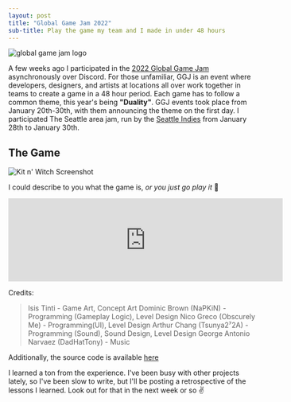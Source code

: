 ```yaml
---
layout: post
title: "Global Game Jam 2022"
sub-title: Play the game my team and I made in under 48 hours
---
```


![global game jam logo]({{site.baseurl}}/assets/images/posts/ggj-2022-retro/global_game_jam.jpg) 

A few weeks ago I participated in the [2022 Global Game Jam](https://globalgamejam.org) asynchronously over Discord. For those unfamiliar, GGJ is an event where developers, designers, and artists at locations all over work together in teams to create a game in a 48 hour period. Each game has to follow a common theme, this year's being **"Duality"**. GGJ events took place from January 20th-30th, with them announcing the theme on the first day. I participated The Seattle area jam, run by the [Seattle Indies](https://www.seattleindies.org/) from January 28th to January 30th. 

## The Game

![Kit n' Witch Screenshot]({{site.baseurl}}/assets/images/posts/ggj-2022-retro/game_screenshot.PNG) 

I could describe to you what the game is, *or you just go play it* 👀

<iframe src="https://itch.io/embed/1375323" height="167" width="552" frameborder="0"><a href="https://obscurelymegaming.itch.io/kit-n-witch">Kit n&#039; Witch by ObscurelyMeGaming</a></iframe>

Credits:
> Isis Tinti - Game Art, Concept Art
> Dominic Brown (NaPKiN) - Programming (Gameplay Logic), Level Design
> Nico Greco (Obscurely Me) - Programming(UI), Level Design
> Arthur Chang  (Tsunya2⁷2A) - Programming (Sound), Sound Design, Level Design
> George Antonio Narvaez (DadHatTony) - Music

Additionally, the source code is available [here](https://github.com/obscurelyme/GGJ-2022-Duality)

I learned a ton from the experience. I've been busy with other projects lately, so I've been slow to write, but I'll be posting a retrospective of the lessons I learned. Look out for that in the next week or so ✌️
